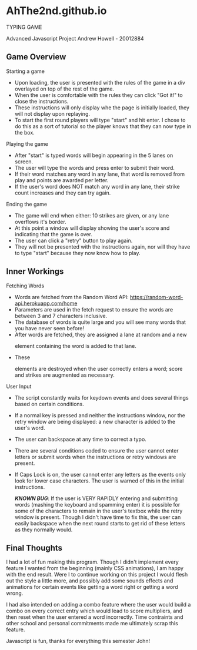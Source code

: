 # AhThe2nd.github.io

TYPING GAME

Advanced Javascript Project
Andrew Howell - 20012884

Game Overview
-------------
 
 Starting a game
  - Upon loading, the user is presented with the rules of the game in a div overlayed on top of the rest of the game.
  - When the user is comfortable with the rules they can click "Got it!" to close the instructions.
  - These instructions will only display whe the page is initially loaded, they will not display upon replaying.
  - To start the first round players will type "start" and hit enter. I chose to do this as a sort of tutorial so the player knows that they can now type in the box.
 
 Playing the game
  - After "start" is typed words will begin appearing in the 5 lanes on screen.
  - The user will type the words and press enter to submit their word.
  - If their word matches any word in any lane, that word is removed from play and points are awarded per letter.
  - If the user's word does NOT match any word in any lane, their strike count increases and they can try again.
 
 Ending the game
   - The game will end when either: 10 strikes are given, or any lane overflows it's border.
   - At this point a window will display showing the user's score and indicating that the game is over.
   - The user can click a "retry" button to play again.
   - They will not be presented with the instructions again, nor will they have to type "start" because they now know how to play.
 
 Inner Workings
 --------------
 
 Fetching Words
  - Words are fetched from the Random Word API: https://random-word-api.herokuapp.com/home
  - Parameters are used in the fetch request to ensure the words are between 3 and 7 characters inclusive.
  - The database of words is quite large and you will see many words that you have never seen before!
  - After words are fetched, they are assigned a lane at random and a new <p> element containing the word is added to that lane.
  - These <p> elements are destroyed when the user correctly enters a word; score and strikes are augmented as necessary.
  
  User Input
  - The script constantly waits for keydown events and does several things based on certain conditions.
  - If a normal key is pressed and neither the instructions window, nor the retry window are being displayed: a new character is added to the user's word.
  - The user can backspace at any time to correct a typo.
  - There are several conditions coded to ensure the user cannot enter letters or submit words when the instructions or retry windows are present.
  - If Caps Lock is on, the user cannot enter any letters as the events only look for lower case characters. The user is warned of this in the initial instructions.
   
    ***KNOWN BUG***: If the user is VERY RAPIDLY entering and submitting words (mashing the keyboard and spamming enter) it is possible for some of the
    characters to remain in the user's textbox while the retry window is present. Though I didn't have time to fix this, the user can easily backspace
    when the next round starts to get rid of these letters as they normally would.
    
Final Thoughts
--------------

I had a lot of fun making this program. Though I didn't implement every feature I wanted from the beginning (mainly CSS animations), I am happy with the end result.
Were I to continue working on this project I would flesh out the style a little more, and possibly add some sounds effects and animations for certain events like
getting a word right or getting a word wrong.

I had also intended on adding a combo feature where the user would build a combo on every correct entry which would lead to score multipliers, and then reset
when the user entered a word incorrectly. Time contraints and other school and personal commitments made me ultimately scrap this feature.

Javascript is fun, thanks for everything this semester John!

